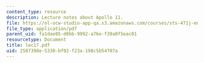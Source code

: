 ```yaml
---
content_type: resource
description: Lecture notes about Apollo 11.
file: https://ol-ocw-studio-app-qa.s3.amazonaws.com/courses/sts-471j-engineering-apollo-the-moon-project-as-a-complex-system-spring-2007/2587398e5330bf92f23a198c5b54707a_lec17.pdf
file_type: application/pdf
parent_uid: fa1dae85-d0bb-9992-a76e-f39a0f5eac01
resourcetype: Document
title: lec17.pdf
uid: 2587398e-5330-bf92-f23a-198c5b54707a
---
```

